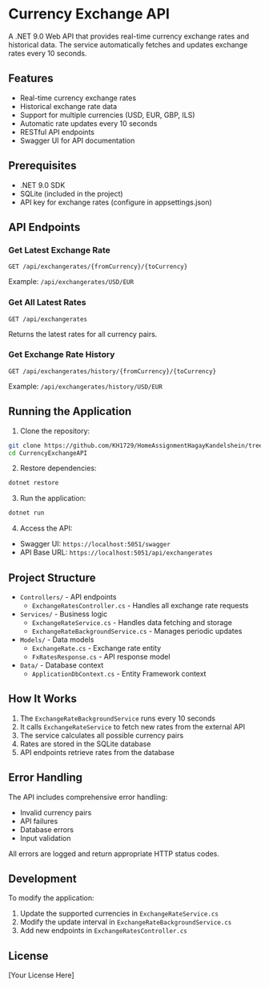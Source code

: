 # Currency Exchange API

A .NET 9.0 Web API that provides real-time currency exchange rates and historical data. The service automatically fetches and updates exchange rates every 10 seconds.

## Features

- Real-time currency exchange rates
- Historical exchange rate data
- Support for multiple currencies (USD, EUR, GBP, ILS)
- Automatic rate updates every 10 seconds
- RESTful API endpoints
- Swagger UI for API documentation

## Prerequisites

- .NET 9.0 SDK
- SQLite (included in the project)
- API key for exchange rates (configure in appsettings.json)

## API Endpoints

### Get Latest Exchange Rate
```
GET /api/exchangerates/{fromCurrency}/{toCurrency}
```
Example: `/api/exchangerates/USD/EUR`

### Get All Latest Rates
```
GET /api/exchangerates
```
Returns the latest rates for all currency pairs.

### Get Exchange Rate History
```
GET /api/exchangerates/history/{fromCurrency}/{toCurrency}
```
Example: `/api/exchangerates/history/USD/EUR`

## Running the Application

1. Clone the repository:
```bash
git clone https://github.com/KH1729/HomeAssignmentHagayKandelshein/tree/main
cd CurrencyExchangeAPI
```

2. Restore dependencies:
```bash
dotnet restore
```

3. Run the application:
```bash
dotnet run
```

4. Access the API:
- Swagger UI: `https://localhost:5051/swagger`
- API Base URL: `https://localhost:5051/api/exchangerates`

## Project Structure

- `Controllers/` - API endpoints
  - `ExchangeRatesController.cs` - Handles all exchange rate requests
- `Services/` - Business logic
  - `ExchangeRateService.cs` - Handles data fetching and storage
  - `ExchangeRateBackgroundService.cs` - Manages periodic updates
- `Models/` - Data models
  - `ExchangeRate.cs` - Exchange rate entity
  - `FxRatesResponse.cs` - API response model
- `Data/` - Database context
  - `ApplicationDbContext.cs` - Entity Framework context

## How It Works

1. The `ExchangeRateBackgroundService` runs every 10 seconds
2. It calls `ExchangeRateService` to fetch new rates from the external API
3. The service calculates all possible currency pairs
4. Rates are stored in the SQLite database
5. API endpoints retrieve rates from the database

## Error Handling

The API includes comprehensive error handling:
- Invalid currency pairs
- API failures
- Database errors
- Input validation

All errors are logged and return appropriate HTTP status codes.

## Development

To modify the application:
1. Update the supported currencies in `ExchangeRateService.cs`
2. Modify the update interval in `ExchangeRateBackgroundService.cs`
3. Add new endpoints in `ExchangeRatesController.cs`

## License

[Your License Here] 